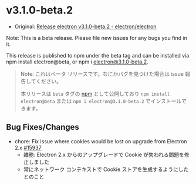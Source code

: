 # v3.1.0-beta.2

* Original: [Release electron v3.1.0-beta.2 - electron/electron](https://github.com/electron/electron/releases/tag/v3.1.0-beta.2)

Note: This is a beta release. Please file new issues for any bugs you find in it.

This release is published to npm under the beta tag and can be installed via npm install electron@beta, or npm i electron@3.1.0-beta.2.

> Note: これはベータ リリースです。なにかバグを見つけた場合は issue 報告してください。
>
> 本リリースは `beta` タグの [npm](https://www.npmjs.com/package/electron) として公開しており `npm install electron@beta` または `npm i electron@3.1.0-beta.2` でインストールできます。

## Bug Fixes/Changes

* chore: Fix issue where cookies would be lost on upgrade from Electron 2.x [#15937](https://github.com/electron/electron/pull/15937)
  * 雑務: Electron 2.x からのアップグレードで Cookie が失われる問題を修正しました
  * 常にネットワーク コンテキストで Cookie ストアを生成するようにしたとのこと
